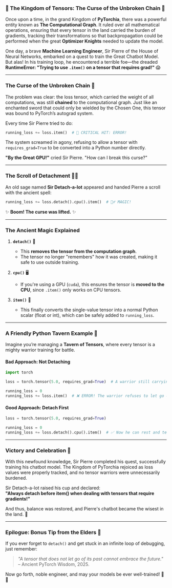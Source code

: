 ### 🏰 The Kingdom of Tensors: The Curse of the Unbroken Chain 🏰

Once upon a time, in the grand Kingdom of **PyTorchia**, there was a powerful entity known as **The Computational Graph**. It ruled over all mathematical operations, ensuring that every tensor in the land carried the burden of gradients, tracking their transformations so that backpropagation could be performed when the great **Optimizer Knights** needed to update the model.

One day, a brave **Machine Learning Engineer**, Sir Pierre of the House of Neural Networks, embarked on a quest to train the Great Chatbot Model. But alas! In his training loop, he encountered a terrible foe—the dreaded **RuntimeError: "Trying to use `.item()` on a tensor that requires grad!"** 😱

---

### **The Curse of the Unbroken Chain 🔗**

The problem was clear: the loss tensor, which carried the weight of all computations, was still **chained** to the computational graph. Just like an enchanted sword that could only be wielded by the Chosen One, this tensor was bound to PyTorch’s autograd system.

Every time Sir Pierre tried to do:

```python
running_loss += loss.item()  # 🏹 CRITICAL HIT: ERROR!

```

The system screamed in agony, refusing to allow a tensor with `requires_grad=True` to be converted into a Python number directly.

**"By the Great GPU!"** cried Sir Pierre. "How can I break this curse?"

---

### **The Scroll of Detachment 🧙‍♂️**

An old sage named **Sir Detach-a-lot** appeared and handed Pierre a scroll with the ancient spell:

```python
running_loss += loss.detach().cpu().item()  # 🧙‍♂️ MAGIC!

```

✨ **Boom! The curse was lifted.** ✨

---

### **The Ancient Magic Explained**

1. **`detach()`** 🔗
    
    - This **removes the tensor from the computation graph**.
    - The tensor no longer "remembers" how it was created, making it safe to use outside training.
2. **`cpu()`** 🖥️
    
    - If you're using a GPU (`cuda`), this ensures the tensor is **moved to the CPU**, since `.item()` only works on CPU tensors.
3. **`item()`** 🔢
    
    - This finally converts the single-value tensor into a normal Python scalar (float or int), which can be safely added to `running_loss`.

---

### **A Friendly Python Tavern Example 🍻**

Imagine you’re managing a **Tavern of Tensors**, where every tensor is a mighty warrior training for battle.

#### **Bad Approach: Not Detaching**

```python
import torch

loss = torch.tensor(5.0, requires_grad=True)  # A warrior still carrying his training weights

running_loss = 0
running_loss += loss.item()  # ❌ ERROR! The warrior refuses to let go of his burdens

```

#### **Good Approach: Detach First**

```python
loss = torch.tensor(5.0, requires_grad=True)

running_loss = 0
running_loss += loss.detach().cpu().item()  # ✅ Now he can rest and tell his tales!

```

---

### **Victory and Celebration 🍾**

With this newfound knowledge, Sir Pierre completed his quest, successfully training his chatbot model. The Kingdom of PyTorchia rejoiced as loss values were properly tracked, and no tensor warriors were unnecessarily burdened.

Sir Detach-a-lot raised his cup and declared:  
**"Always detach before item() when dealing with tensors that require gradients!"**

And thus, balance was restored, and Pierre's chatbot became the wisest in the land. 🎉

---

### **Epilogue: Bonus Tip from the Elders 📜**

If you ever forget to `detach()` and get stuck in an infinite loop of debugging, just remember:

> _"A tensor that does not let go of its past cannot embrace the future."_  
> – Ancient PyTorch Wisdom, 2025.

Now go forth, noble engineer, and may your models be ever well-trained! 🚀🐍